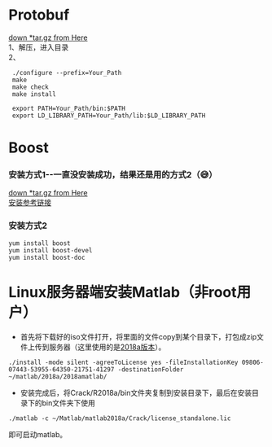 # Protobuf
[down *tar.gz from Here](https://github.com/google/protobuf/releases) <br>
1、解压，进入目录 <br>
2、
```
 ./configure --prefix=Your_Path
 make
 make check
 make install
 
 export PATH=Your_Path/bin:$PATH
 export LD_LIBRARY_PATH=Your_Path/lib:$LD_LIBRARY_PATH
```
# Boost
### 安装方式1--一直没安装成功，结果还是用的方式2（😅）
[down *tar.gz from Here](https://dl.bintray.com/boostorg/release/1.68.0/source/) <br>
[安装参考链接](https://www.cnblogs.com/oloroso/p/4632848.html)

### 安装方式2
```
yum install boost
yum install boost-devel
yum install boost-doc
```
# Linux服务器端安装Matlab（非root用户）
* 首先将下载好的iso文件打开，将里面的文件copy到某个目录下，打包成zip文件上传到服务器（这里使用的是[2018a版本](http://blog.sciencenet.cn/blog-579748-956945.html)）。
```
./install -mode silent -agreeToLicense yes -fileInstallationKey 09806-07443-53955-64350-21751-41297 -destinationFolder ~/matlab/2018a/2018amatlab/
```
* 安装完成后，将Crack/R2018a/bin文件夹复制到安装目录下，最后在安装目录下的bin文件夹下使用
```
./matlab -c ~/Matlab/matlab2018a/Crack/license_standalone.lic 
```
即可启动matlab。
